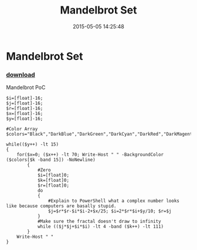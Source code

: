 ﻿---
pid:            5845
parent:         0
children:       
poster:         Zefram
title:          Mandelbrot Set
date:           2015-05-05 14:25:48
description:    Mandelbrot PoC
format:         posh
---

# Mandelbrot Set

### [download](5845.ps1)  

Mandelbrot PoC

```posh
$i=[float]-16;
$j=[float]-16;
$r=[float]-16;
$x=[float]-16;
$y=[float]-16;

#Color Array
$colors="Black","DarkBlue","DarkGreen","DarkCyan","DarkRed","DarkMagenta","DarkYellow","Gray","DarkGray","Blue","Green","Cyan","Red","Magenta","Yellow","White" 

while(($y++) -lt 15) 
{ 
    for($x=0; ($x++) -lt 70; Write-Host " " -BackgroundColor ($colors[$k -band 15]) -NoNewline) 
		{ 
	        #Zero
			$i=[float]0;
			$k=[float]0;
			$r=[float]0; 
	        do
			{
				#Explain to PowerShell what a complex number looks like because computers are basally stupid.
				$j=$r*$r-$i*$i-2+$x/25; $i=2*$r*$i+$y/10; $r=$j
			}
			#Make sure the fractal doesn't draw to infinity
	        while (($j*$j+$i*$i) -lt 4 -band ($k++) -lt 111) 
	    } 
    Write-Host " "
} 
```
